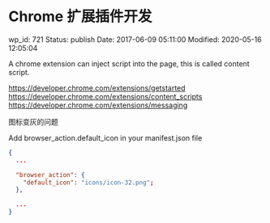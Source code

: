 # Chrome 扩展插件开发


wp_id: 721
Status: publish
Date: 2017-06-09 05:11:00
Modified: 2020-05-16 12:05:04


A chrome extension can inject script into the page, this is called content script.

https://developer.chrome.com/extensions/getstarted
https://developer.chrome.com/extensions/content_scripts
https://developer.chrome.com/extensions/messaging

图标变灰的问题

Add browser_action.default_icon in your manifest.json file

```json
{
  ...

  "browser_action": {
    "default_icon": "icons/icon-32.png";
  },

  ...
}
```